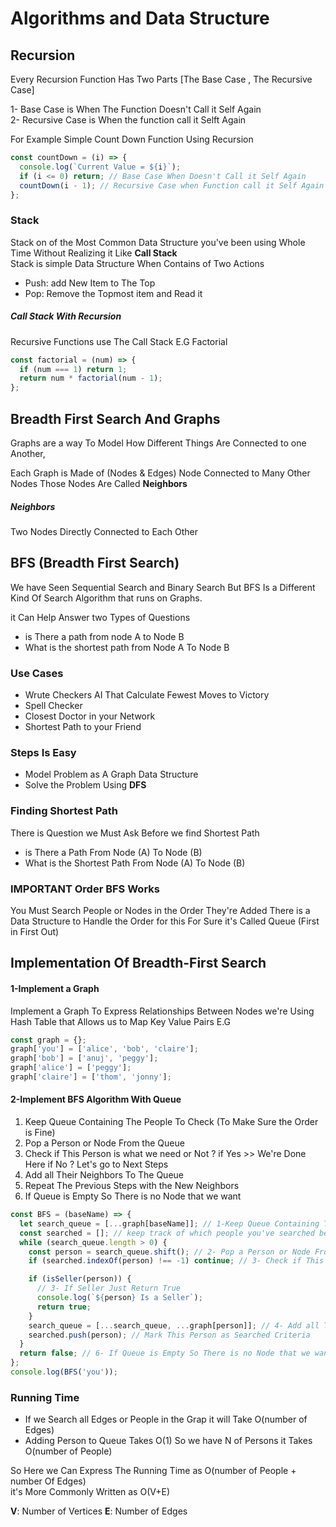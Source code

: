# Algorithms and Data Structure

## Recursion

Every Recursion Function Has Two Parts [The Base Case , The Recursive Case] <br/>

1- Base Case is When The Function Doesn't Call it Self Again <br/>
2- Recursive Case is When the function call it Selft Again <br/>

For Example Simple Count Down Function Using Recursion

```javascript
const countDown = (i) => {
  console.log(`Current Value = ${i}`);
  if (i <= 0) return; // Base Case When Doesn't Call it Self Again
  countDown(i - 1); // Recursive Case when Function call it Self Again
};
```

### Stack

Stack on of the Most Common Data Structure you've been using Whole Time Without Realizing it
Like **Call Stack** <br/>
Stack is simple Data Structure When Contains of Two Actions

- Push: add New Item to The Top
- Pop: Remove the Topmost item and Read it

##### Call Stack With Recursion

Recursive Functions use The Call Stack E.G Factorial

```javascript
const factorial = (num) => {
  if (num === 1) return 1;
  return num * factorial(num - 1);
};
```

## Breadth First Search And Graphs

Graphs are a way To Model How Different Things Are Connected to one Another, <br/>

Each Graph is Made of (Nodes & Edges) Node Connected to Many Other Nodes Those Nodes Are Called **Neighbors** <br/>

##### Neighbors

Two Nodes Directly Connected to Each Other

## BFS (Breadth First Search)

We have Seen Sequential Search and Binary Search But BFS Is a Different Kind Of Search Algorithm that runs
on Graphs. <br/>

it Can Help Answer two Types of Questions

- is There a path from node A to Node B
- What is the shortest path from Node A To Node B

### Use Cases

- Wrute Checkers AI That Calculate Fewest Moves to Victory
- Spell Checker
- Closest Doctor in your Network
- Shortest Path to your Friend

### Steps Is Easy

- Model Problem as A Graph Data Structure
- Solve the Problem Using **DFS**

### Finding Shortest Path

There is Question we Must Ask Before we find Shortest Path

- is There a Path From Node (A) To Node (B)
- What is the Shortest Path From Node (A) To Node (B)

### IMPORTANT Order BFS Works

You Must Search People or Nodes in the Order They're Added There is a Data Structure to Handle the Order for this
For Sure it's Called Queue (First in First Out)

## Implementation Of Breadth-First Search

#### 1-Implement a Graph

Implement a Graph To Express Relationships Between Nodes we're Using Hash Table that Allows us to Map Key Value Pairs E.G

```javascript
const graph = {};
graph['you'] = ['alice', 'bob', 'claire'];
graph['bob'] = ['anuj', 'peggy'];
graph['alice'] = ['peggy'];
graph['claire'] = ['thom', 'jonny'];
```

#### 2-Implement BFS Algorithm With Queue

1. Keep Queue Containing The People To Check (To Make Sure the Order is Fine)
2. Pop a Person or Node From the Queue
3. Check if This Person is what we need or Not ? if Yes >> We're Done Here if No ? Let's go to Next Steps
4. Add all Their Neighbors To The Queue
5. Repeat The Previous Steps with the New Neighbors
6. If Queue is Empty So There is no Node that we want

```javascript
const BFS = (baseName) => {
  let search_queue = [...graph[baseName]]; // 1-Keep Queue Containing The People To Check
  const searched = []; // keep track of which people you've searched before.
  while (search_queue.length > 0) {
    const person = search_queue.shift(); // 2- Pop a Person or Node From the Queue
    if (searched.indexOf(person) !== -1) continue; // 3- Check if This Person is what we need or Not?

    if (isSeller(person)) {
      // 3- If Seller Just Return True
      console.log(`${person} Is a Seller`);
      return true;
    }
    search_queue = [...search_queue, ...graph[person]]; // 4- Add all Their Neighbors To The Queue
    searched.push(person); // Mark This Person as Searched Criteria
  }
  return false; // 6- If Queue is Empty So There is no Node that we want
};
console.log(BFS('you'));
```

### Running Time

- If we Search all Edges or People in the Grap it will Take O(number of Edges)
- Adding Person to Queue Takes O(1) So we have N of Persons it Takes O(number of People)

So Here we Can Express The Running Time as O(number of People + number Of Edges) <br/>
it's More Commonly Written as O(V+E)

**V**: Number of Vertices
**E**: Number of Edges
